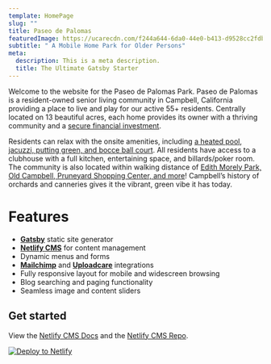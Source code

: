 ```yaml
---
template: HomePage
slug: ""
title: Paseo de Palomas
featuredImage: https://ucarecdn.com/f244a644-6da0-44e0-b413-d9528cc2fdb6/
subtitle: " A Mobile Home Park for Older Persons"
meta:
  description: This is a meta description.
  title: The Ultimate Gatsby Starter
---
```

Welcome to the website for the Paseo de Palomas Park. Paseo de Palomas is a resident-owned senior living community in Campbell, California providing a place to live and play for our active 55+ residents. Centrally located on 13 beautiful acres, each home provides its owner with a thriving community and a [secure financial investment](https://paseodepalomas.com/living-here/financial-security).



Residents can relax with the onsite amenities, including [a heated pool, jacuzzi, putting green, and bocce ball court](https://paseodepalomas.com/living-here/onsite-amenities/). All residents have access to a clubhouse with a full kitchen, entertaining space, and billards/poker room. The community is also located within walking distance of [Edith Morely Park, Old Campbell, Pruneyard Shopping Center, and more](https://paseodepalomas.com/living-here/nearby-attractions/)! Campbell’s history of orchards and canneries gives it the vibrant, green vibe it has today.



# Features

* **[Gatsby](https://gatsbyjs.org)** static site generator
* **[Netlify CMS](https://github.com/netlify/netlify-cms)** for content management
* Dynamic menus and forms
* **[Mailchimp](http://mailchimp.com)** and **[Uploadcare](https://uploadcare.com)** integrations
* Fully responsive layout for mobile and widescreen browsing
* Blog searching and paging functionality
* Seamless image and content sliders

## Get started

View the [Netlify CMS Docs](https://www.netlifycms.org/docs/) and the [Netlify CMS Repo](https://github.com/netlify/netlify-cms).

[![Deploy to Netlify](https://www.netlify.com/img/deploy/button.svg)](https://app.netlify.com/start/deploy?repository=https://github.com/thriveweb/yellowcake&stack=cms)